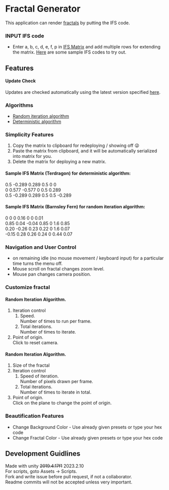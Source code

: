 # Fractal Generator
This application can render [fractals](https://en.wikipedia.org/wiki/Fractal) by putting the IFS code.

### INPUT IFS code
- Enter a, b, c, d, e, f, p in [IFS Matrix](https://en.wikipedia.org/wiki/Iterated_function_system) and add multiple rows for extending the matrix.
[Here](https://github.com/shreyanshanchlia/FractalGenerator/blob/main/IFS%20Samples.md) are some sample IFS codes to try out.

## Features
#### Update Check
Updates are checked automatically using the latest version specified [here](https://github.com/shreyanshanchlia/FractalGenerator/blob/main/LatestVersion.txt).

### Algorithms
* [Random iteration algorithm](https://en.wikipedia.org/wiki/Randomized_algorithm)
* [Deterministic algorithm](https://en.wikipedia.org/wiki/Deterministic_algorithm)

### Simplicity Features
1. Copy the matrix to clipboard for redeploying / showing off :stuck_out_tongue_winking_eye:
1. Paste the matrix from clipboard, and it will be automatically serialized into matrix for you.
1. Delete the matrix for deploying a new matrix. </br>

#### <b> Sample IFS Matrix (Terdragon) for deterministic algorithm: </b><br>
0.5 -0.289 0.289 0.5 0 0 <br>
0 0.577 -0.577 0 0.5 0.289 <br>
0.5 -0.289 0.289 0.5 0.5 -0.289

#### <b> Sample IFS Matrix (Barnsley Fern) for random iteration algorithm: </b><br>
0 0 0 0.16 0 0 0.01 <br>
0.85 0.04 -0.04 0.85 0 1.6 0.85 <br>
0.20 -0.26 0.23 0.22 0 1.6 0.07 <br>
-0.15 0.28 0.26 0.24 0 0.44 0.07

### Navigation and User Control
- on remaining idle (no mouse movement / keyboard input) for a particular time turns the menu off.
- Mouse scroll on fractal changes zoom level.
- Mouse pan changes camera position.

### Customize fractal

#### Random Iteration Algorithm.
1. Iteration control 
   1. Speed. <br>
   Number of times to run per frame.
   1. Total iterations. <br>
   Number of times to iterate.
1. Point of origin. <br>
Click to reset camera.

#### Random Iteration Algorithm.
1. Size of the fractal
1. Iteration control 
   1. Speed of iteration. <br>
   Number of pixels drawn per frame.
   1. Total iterations. <br>
   Number of times to iterate in total.
1. Point of origin. <br>
Click on the plane to change the point of origin.

### Beautification Features
- Change Background Color - Use already given presets or type your hex code
- Change Fractal Color - Use already given presets or type your hex code

## Development Guidlines
Made with unity <s>2019.4.17f1</s> 2023.2.10<br>
For scripts, goto Assets -> Scripts. <br>
Fork and write issue before pull request, if not a collaborator. <br>
Readme commits will not be accepted unless very important. <br>
